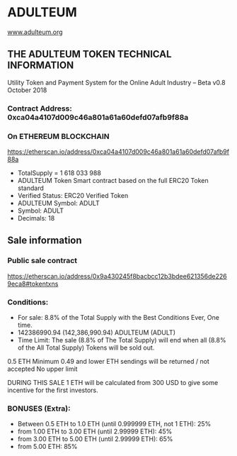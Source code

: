 # ADULTEUM

www.adulteum.org

## THE ADULTEUM TOKEN TECHNICAL INFORMATION
Utility Token and Payment System for the Online Adult Industry – Beta v0.8 October 2018

### Contract Address: 0xca04a4107d009c46a801a61a60defd07afb9f88a

### On ETHEREUM BLOCKCHAIN

https://etherscan.io/address/0xca04a4107d009c46a801a61a60defd07afb9f88a

* TotalSupply = 1 618 033 988
* ADULTEUM Token Smart contract based on the full ERC20 Token standard
* Verified Status: ERC20 Verified Token
* ADULTEUM Symbol: ADULT
* Symbol: ADULT
* Decimals: 18

## Sale information


### Public sale contract

https://etherscan.io/address/0x9a430245f8bacbcc12b3bdee621356de2269eca8#tokentxns

### Conditions:
* For sale: 8.8% of the Total Supply with the Best Conditions Ever, One time.
* 142386990.94 (142,386,990.94) ADULTEUM (ADULT)
* Time Limit: The sale (8.8% of The Total Supply) will end when all (8.8% of the All Total Supply) Tokens will be sold out.

0.5 ETH Minimum
0.49 and lower ETH sendings will be returned / not accepted
No upper limit

DURING THIS SALE 1 ETH will be calculated from 300 USD to give some incentive for the first investors.

### BONUSES (Extra):
* Between 0.5 ETH to 1.0 ETH (until 0.999999 ETH, not 1 ETH): 25%
* from 1.00 ETH to 3.00 ETH (until 2.99999 ETH): 45%
* from 3.00 ETH to 5.00 ETH (until 2.99999 ETH): 65%
* from 5.00 ETH: 85%

